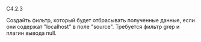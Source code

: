 C4.2.3


Создайть фильтр, который будет отбрасывать полученные данные, если они содержат "localhost" в поле "source". Требуется фильтр grep и плагин вывода null.
